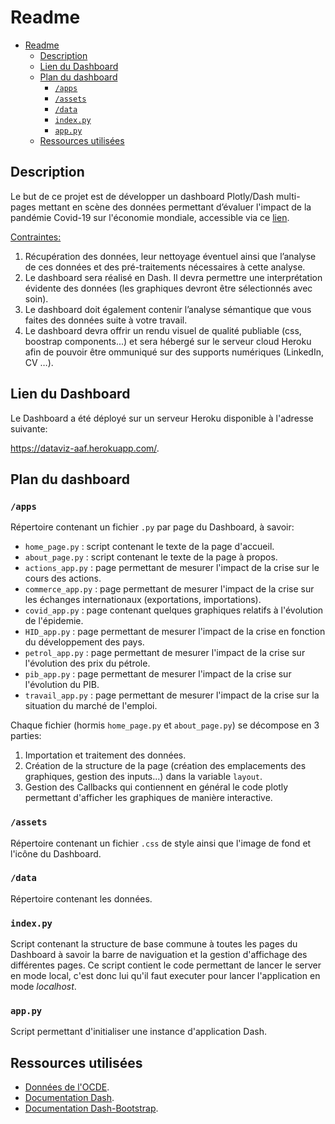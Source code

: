 Readme
============

- [Readme](#readme)
  - [Description](#description)
  - [Lien du Dashboard](#lien-du-dashboard)
  - [Plan du dashboard](#plan-du-dashboard)
    - [`/apps`](#apps)
    - [`/assets`](#assets)
    - [`/data`](#data)
    - [`index.py`](#indexpy)
    - [`app.py`](#apppy)
  - [Ressources utilisées](#ressources-utilisées)


## Description
Le but de ce projet est de développer un dashboard Plotly/Dash multi-pages mettant en scène des données permettant d’évaluer l'impact de la pandémie Covid-19 sur l'économie mondiale, accessible via ce [lien](https://data.mendeley.com/datasets/b2wvnbnpj9/1).

<u>Contraintes:</u>
1. Récupération des données, leur nettoyage éventuel
ainsi que l’analyse de ces données et des pré-traitements nécessaires à cette analyse.
2. Le dashboard sera réalisé en Dash. Il devra permettre une interprétation évidente des données (les graphiques devront être sélectionnés avec soin).
3. Le dashboard doit également contenir l’analyse sémantique que vous faites des données suite à votre travail.
4. Le dashboard devra offrir un rendu visuel de qualité publiable (css, boostrap components...) et sera hébergé sur le serveur cloud Heroku afin de pouvoir être ommuniqué sur des supports numériques (LinkedIn, CV …).


## Lien du Dashboard
Le Dashboard a été déployé sur un serveur Heroku disponible à l'adresse suivante: 

https://dataviz-aaf.herokuapp.com/.


## Plan du dashboard

### `/apps` 
Répertoire contenant un fichier `.py` par page du Dashboard, à savoir:

* `home_page.py` : script contenant le texte de la page d'accueil.
* `about_page.py` : script contenant le texte de la page à propos.
* `actions_app.py` : page permettant de mesurer l'impact de la crise sur le cours des actions.
* `commerce_app.py` : page permettant de mesurer l'impact de la crise sur les échanges internationaux (exportations, importations).
* `covid_app.py` : page contenant quelques graphiques relatifs à l'évolution de l'épidemie. 
* `HID_app.py` : page permettant de mesurer l'impact de la crise en fonction du développement des pays.
* `petrol_app.py` : page permettant de mesurer l'impact de la crise sur l'évolution des prix du pétrole.
* `pib_app.py` : page permettant de mesurer l'impact de la crise sur l'évolution du PIB.
* `travail_app.py` : page permettant de mesurer l'impact de la crise sur la situation du marché de l'emploi.
  
Chaque fichier (hormis `home_page.py` et `about_page.py`) se décompose en 3 parties:
1. Importation et traitement des données.
2. Création de la structure de la page (création des emplacements des graphiques, gestion des inputs...) dans la variable `layout`.
3. Gestion des Callbacks qui contiennent en général le code plotly permettant d'afficher les graphiques de manière interactive.


### `/assets`
Répertoire contenant un fichier `.css` de style ainsi que l'image de fond et l'icône du Dashboard.

### `/data`
Répertoire contenant les données.

### `index.py`
Script contenant la structure de base commune à toutes les pages du Dashboard à savoir la barre de naviguation et la gestion d'affichage des différentes pages. Ce script contient le code permettant de lancer le server en mode local, c'est donc lui qu'il faut executer pour lancer l'application en mode *localhost*.

### `app.py`
Script permettant d'initialiser une instance d'application Dash.


## Ressources utilisées
* [Données de l'OCDE](https://stats.oecd.org/index.aspx?lang=fr).
* [Documentation Dash](https://dash.plotly.com/).
* [Documentation Dash-Bootstrap](https://dash-bootstrap-components.opensource.faculty.ai/docs/).

